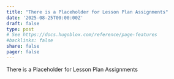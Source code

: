 ```yaml
---
title: "There is a Placeholder for Lesson Plan Assignments"
date: '2025-08-25T00:00:00Z'
draft: false
type: post
# See https://docs.hugoblox.com/reference/page-features
#backlinks: false
share: false
pager: false
---
```

There is a Placeholder for Lesson Plan Assignments